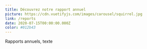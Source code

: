 ```yaml
---
title: Découvrez notre rapport annuel
picture: https://cdn.vuetifyjs.com/images/carousel/squirrel.jpg
link: /reports
date: 2020-07-15T00:00:00.000Z
color: #012b43
---
```

Rapports annuels, texte